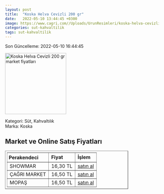 ```yaml
---
layout: post
title:  "Koska Helva Cevizli 200 gr"
date:   2022-05-10 13:44:45 +0300
image: https://www.cagri.com//Uploads/UrunResimleri/koska-helva-cevizli-200-gr-8288.jpg
categories: sut-kahvaltilik
tags: sut-kahvaltilik
---
```


Son Güncelleme: 2022-05-10 16:44:45

<img src="https://www.cagri.com//Uploads/UrunResimleri/koska-helva-cevizli-200-gr-8288.jpg" width="200" alt="Koska Helva Cevizli 200 gr market fiyatları" />

Kategori: Süt, Kahvaltılık
<br />
Marka: Koska

<h2>Market ve Online Satış Fiyatları</h2>

<table border="1" style="padding: 5px;width:80%;">
  <tr>
    <td style="padding: 5px;"><strong>Perakendeci</strong></td>
    <td><strong>Fiyat</strong></td>
    <td><strong>İşlem</strong></td>
  </tr>
  <tr>
              <td title="Showmar">SHOWMAR</td>
              <td>16,30 TL</td>
              <td><a title="Showmar" target="_blank" href="https://www.showmar.com.tr/urun/koska-helva-cevizli-200gr">satın al</a></td>
            </tr><tr>
              <td title="Çağrı Market">ÇAĞRI MARKET</td>
              <td>16,50 TL</td>
              <td><a title="Çağrı Market" target="_blank" href="https://www.cagri.com/koska-helva-cevizli-200-gr">satın al</a></td>
            </tr><tr>
              <td title="Mopaş">MOPAŞ</td>
              <td>16,50 TL</td>
              <td><a title="Mopaş" target="_blank" href="https://www.mopas.com.tr/koska-cevizli-yaz-helvasi-200-gr/p/103276">satın al</a></td>
            </tr>
</table>

